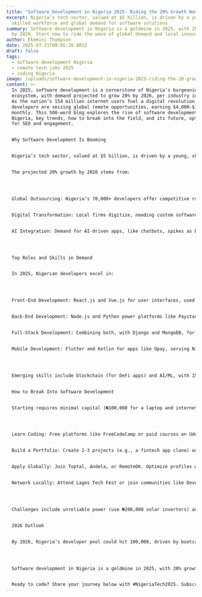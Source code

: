 ```yaml
---
title: "Software Development in Nigeria 2025: Riding the 20% Growth Wave by 2026"
excerpt: Nigeria’s tech sector, valued at $5 billion, is driven by a young,
  skilled workforce and global demand for software solutions
summary: Software development in Nigeria is a goldmine in 2025, with 20% growth
  by 2026. Start now to ride the wave of global demand and local innovation.
author: Ekemini Thompson
date: 2025-07-21T00:05:20.001Z
draft: false
tags:
  - software development Nigeria
  - remote tech jobs 2025
  - coding Nigeria
image: /uploads/software-development-in-nigeria-2025-riding-the-20-growth-wave-by-2026.jpg
content: >-
  In 2025, software development is a cornerstone of Nigeria’s burgeoning tech
  ecosystem, with demand projected to grow 20% by 2026, per industry insights.
  As the nation’s 154 million internet users fuel a digital revolution, Nigerian
  developers are seizing global remote opportunities, earning $4,000-$16,000
  monthly. This 500-word blog explores the rise of software development in
  Nigeria, key trends, how to break into the field, and its future, optimized
  for SEO and engagement.


  Why Software Development Is Booming


  Nigeria’s tech sector, valued at $5 billion, is driven by a young, skilled workforce and global demand for software solutions. In 2025, companies in the U.S., UK, and Europe increasingly hire Nigerian developers for cost-effective talent, with platforms like Upwork and Toptal listing thousands of roles. The naira’s volatility (₦1,600/$1) makes dollar-based remote jobs attractive, while Lagos’s tech hubs, like Co-Creation Hub, foster innovation. Fintech, healthtech, and e-commerce apps dominate, with startups like Flutterwave raising $250 million in 2024, per TechCrunch.


  The projected 20% growth by 2026 stems from:




  Global Outsourcing: Nigeria’s 70,000+ developers offer competitive rates ($20-$50/hour vs. $100 in the U.S.).


  Digital Transformation: Local firms digitize, needing custom software, per PwC’s 2025 Africa Tech Report.


  AI Integration: Demand for AI-driven apps, like chatbots, spikes as businesses automate.




  Top Roles and Skills in Demand


  In 2025, Nigerian developers excel in:




  Front-End Development: React.js and Vue.js for user interfaces, used by 60% of local startups.


  Back-End Development: Node.js and Python power platforms like Paystack.


  Full-Stack Development: Combining both, with Django and MongoDB, for versatile roles.


  Mobile Development: Flutter and Kotlin for apps like Opay, serving Nigeria’s 100 million smartphone users.




  Emerging skills include blockchain (for DeFi apps) and AI/ML, with 15% of jobs requiring TensorFlow proficiency, per Jobberman.


  How to Break Into Software Development


  Starting requires minimal capital (₦100,000 for a laptop and internet):




  Learn Coding: Free platforms like FreeCodeCamp or paid courses on Udemy teach Python, JavaScript, or React. Expect 3-6 months to master basics.


  Build a Portfolio: Create 2-3 projects (e.g., a fintech app clone) on GitHub. Showcase APIs or responsive designs.


  Apply Globally: Join Toptal, Andela, or RemoteOK. Optimize profiles with keywords like “React developer Nigeria.”


  Network Locally: Attend Lagos Tech Fest or join communities like Developers in Vogue for mentorship.




  Challenges include unreliable power (use ₦200,000 solar inverters) and internet costs (Starlink at $50/month). Payment platforms like Astro Africa ensure dollar payouts.


  2026 Outlook


  By 2026, Nigeria’s developer pool could hit 100,000, driven by bootcamps and government’s digital skills programs. The global remote work market, projected at $1 trillion, will boost earnings, but competition from India requires niche expertise (e.g., fintech). Local startups may create 50,000 jobs, per NITDA.




  Software development in Nigeria is a goldmine in 2025, with 20% growth by 2026. Start now to ride the wave of global demand and local innovation.


  Ready to code? Share your journey below with #NigeriaTech2025. Subscribe for tech career tips!
---
```

